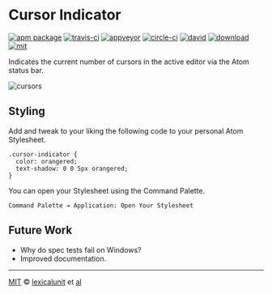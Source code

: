 # Cursor Indicator

[![apm package][apm-ver-link]][releases]
[![travis-ci][travis-ci-badge]][travis-ci]
[![appveyor][appveyor-badge]][appveyor]
[![circle-ci][circle-ci-badge]][circle-ci]
[![david][david-badge]][david]
[![download][dl-badge]][apm-pkg-link]
[![mit][mit-badge]][mit]

Indicates the current number of cursors in the active editor via the Atom status bar.

![cursors][img_cursors]

## Styling

Add and tweak to your liking the following code to your personal Atom Stylesheet.

```less
.cursor-indicator {
  color: orangered;
  text-shadow: 0 0 5px orangered;
}
```

You can open your Stylesheet using the Command Palette.

```
Command Palette ➔ Application: Open Your Stylesheet
```

## Future Work

- Why do spec tests fail on Windows?
- Improved documentation.

---

[MIT][mit] © [lexicalunit][author] et [al][contributors]

[mit]:              http://opensource.org/licenses/MIT
[author]:           http://github.com/lexicalunit
[contributors]:     https://github.com/lexicalunit/cursor-indicator/graphs/contributors
[releases]:         https://github.com/lexicalunit/cursor-indicator/releases
[mit-badge]:        https://img.shields.io/apm/l/cursor-indicator.svg
[apm-pkg-link]:     https://atom.io/packages/cursor-indicator
[apm-ver-link]:     https://img.shields.io/apm/v/cursor-indicator.svg
[dl-badge]:         http://img.shields.io/apm/dm/cursor-indicator.svg
[travis-ci-badge]:  https://travis-ci.org/lexicalunit/cursor-indicator.svg?branch=master
[travis-ci]:        https://travis-ci.org/lexicalunit/cursor-indicator
[appveyor]:         https://ci.appveyor.com/project/lexicalunit/cursor-indicator?branch=master
[appveyor-badge]:   https://ci.appveyor.com/api/projects/status/y2tjco2s2t61evim/branch/master?svg=true
[circle-ci]:        https://circleci.com/gh/lexicalunit/cursor-indicator/tree/master
[circle-ci-badge]:  https://circleci.com/gh/lexicalunit/cursor-indicator/tree/master.svg?style=shield
[david-badge]:      https://david-dm.org/lexicalunit/cursor-indicator.svg
[david]:            https://david-dm.org/lexicalunit/cursor-indicator

[img_cursors]:      https://cloud.githubusercontent.com/assets/1903876/8216758/212eae80-14fe-11e5-80a6-443a6daf9d95.png
